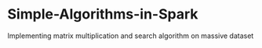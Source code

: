 # Simple-Algorithms-in-Spark
Implementing matrix multiplication and search algorithm on massive dataset
